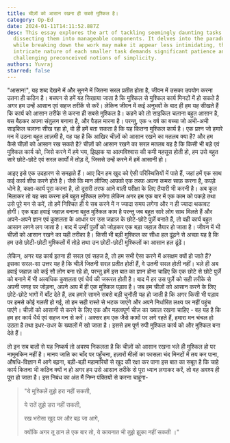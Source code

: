 ```yaml
---
title: चीज़ों को आसान रखना ही सबसे मुश्किल है।
category: Op-Ed
date: 2024-01-11T14:11:52.887Z
desc: This essay explores the art of tackling seemingly daunting tasks by
  dissecting them into manageable components. It delves into the paradox that
  while breaking down the work may make it appear less intimidating, the
  intricate nature of each smaller task demands significant patience and effort,
  challenging preconceived notions of simplicity.
authors: Yuvraj
starred: false
---
```

"आसान!", यह शब्द देखने में और सुनने में जितना सरल प्रतीत होता है, जीवन में उसका उपयोग करना उतना ही कठिन है। बचपन से हमें यह सिखाया जाता है कि मुश्किल से मुश्किल कार्य मिनटों में हो सकते है अगर हम उन्हें आसान एवं सहज तरीकें से करें। लेकिन जीवन में कई अनुभवों के बाद ही हम यह सीखते हैं कि कार्य को आसान तरीके से करना ही सबसे मुश्किल है। कहने को तो साइकिल चलाना बहुत आसान है, बस बैठकर अपना संतुलन बनाना है, और पैडल मारना है। परन्तु, एक ५ वर्ष का बच्चा जो अभी-अभी साइकिल चलाना सीख रहा हो, वो ही हमें बता सकता है कि यह कितना मुश्किल कार्य है। एक प्रश्न जो हमारे मन में उठना बहुत लाज़मी है, वह यह है कि आखिर चीज़ों को आसान रखने का मतलब क्या है? और हम कैसे चीज़ों को आसान रख सकते है? चीज़ों को आसान रखने का सरल मतलब यह है कि किसी भी बड़े एवं मुश्किल कार्य को, जिसे करने में हमे भय, झिझक या आत्मविश्वास की कमी महसूस होती हो, हम उसे बहुत सारे छोटे-छोटे एवं सरल कार्यों में तोड़ दें, जिससे उन्हें करने में हमें आसानी हो।

आइए इसे एक उदहारण से समझते हैं। आए दिन हम खुद को ऐसी परिस्थितियों में पाते हैं, जहां हमें एक साथ कई कार्य शीघ्र करने होते है। जैसे कि मान लीजिए आपको एक तरफ अपना कमरा साफ़ करना है, कपड़े धोने है, कक्षा-कार्य पूरा करना है, तो दूसरी तरफ आने वाली परीक्षा के लिए तैयारी भी करनी है। अब कुल मिलाकर तो यह सब करना हमें बहुत मुश्किल लगेगा लेकिन अगर हम एक बार में एक काम को पकड़े तथा उसे पूरे मन से करें, तो हमें निश्चित ही ये सब करने में न ज्यादा समय लगेगा और न ही ज्यादा थकावट होगी। एक बड़ा हवाई जहाज़ बनाना बहुत मुश्किल काम है परन्तु जब बहुत सारे लोग साथ मिलते हैं और अपने-अपने ज्ञान एवं कुशलता के आधार पर उस जहाज़ के छोटे-छोटे पुर्ज़े बनाते हैं, तो वही कार्य बहुत आसान लगने लग जाता है। बाद में उन्हीं पुर्ज़ों को जोड़कर एक बड़ा जहाज़ तैयार हो जाता है। जीवन में भी चीज़ों को आसान रखने का यही तरीका है। किसी भी बड़ी मुश्किल का सीधा हल ढूंढ़ने से अच्छा यह है कि हम उसे छोटी-छोटी मुश्किलों में तोड़े तथा उन छोटी-छोटी मुश्किलों का आसान हल ढूंढें।

लेकिन, अगर यह कार्य इतना ही सरल एवं सहज है, तो हम सभी ऐसा करने में असक्षम क्यों हो जाते हैं? इसका सरल-सा उत्तर यह है कि चीज़ें जितनी सरल प्रतीत होती हैं, वे उतनी सरल होती नहीं। भले ही अब हवाई जहाज़ को कई सौ लोग बना रहे हो, परन्तु हमें इस बात का ज्ञान होना चाहिए कि एक छोटे से छोटे पुर्ज़े को बनाने में भी अत्यधिक कुशलता एवं धैर्य की जरूरत होती है। बाद में हर उस पुर्ज़े को सही तरीके से अपनी जगह पर जोड़ना, अपने आप में ही एक मुश्किल पड़ाव है। जब हम चीज़ों को आसान करने के लिए छोटे-छोटे भागों में बाँट देते हैं, तब हमारे सामने सबसे  बड़ी चुनौती यह हो जाती है कि अगर किसी भी पड़ाव पर हमसे कोई गलती हो गई, तो हम सही रास्ते से भटक जाएंगे और अपने निर्धारित लक्ष्य पर नहीं पहुंच पाएंगे। चीज़ों को आसानी से करने के लिए एक और महत्वपूर्ण चीज़ का ख्याल रखना चाहिए - वह यह है कि हम हर कार्य धैर्य एवं सहज मन से करें। अक्सर हम एक जैसे कामों पर लगे रहते हैं,  हमारा मन चंचल हो उठता है तथा इधर-उधर के ख्यालों में खो जाता है। इससे हम पूर्ण रुपी मुश्किल कार्य को और मुश्किल बना देते हैं।

तो इन सब बातों से यह निष्कर्ष तो अवश्य निकलता है कि चीज़ों को आसान रखना भले ही मुश्किल हो पर नामुमकिन नहीं है। मानव जाति का चाँद पर पहुँचना, हज़ारों मीलों का फासला चंद मिनटों में तय कर पाना, औषधि-विज्ञान में आगे बढ़ना, बड़ी-बड़ी महामारियों से खुद की रक्षा कर पाना इस बात का सबूत है कि चाहे कार्य कितना भी कठिन क्यों न हो अगर हम उसे आसान तरीके से पूरा ध्यान लगाकर करें, तो वह अवश्य ही पूरा हो जाता है। इस निबंध का अंत मैं निम्न पंक्तियों से करना चाहूंगा-

> "ये मुश्किलें तुझे हरा नहीं सकती,
>
>
> ये रातें तुझे डरा नहीं सकती,
>
>
> रख भरोसा खुद पर और बढ़ जा आगे,
>
>
> क्योंकि अगर तू ठान ले एक बार तो, ये कायनात भी तुझे झुका नहीं सकती ।"